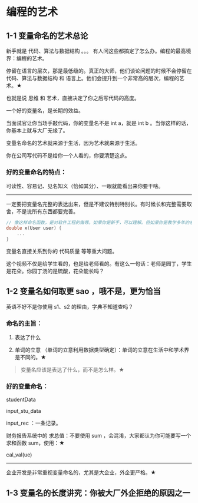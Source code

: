# 编程的艺术

## 1-1 变量命名的艺术总论

新手就是 代码、算法与数据结构 。。。 有人问这些都搞定了怎么办。编程的最高境界：编程的艺术。

停留在语言的层次，那是最低级的。真正的大师，他们谈论问题的时候不会停留在 代码、算法与数据结构 和 语言上。他们会提升到一个非常高的层次，编程的艺术。★

也就是说 思维 和 艺术，直接决定了你之后写代码的高度。

一个好的变量名，是长期的效益。

当面试官让你当场手敲代码，你的变量名不是 int a，就是 int b 。当你这样的话，你基本上就与大厂无缘了。

变量名命名的艺术就来源于生活，因为艺术就来源于生活。

你在公司写代码不是给你一个人看的，你要清楚这点。

### 好的变量命名的特点：

可读性、容易记、见名知义（恰如其分）、一眼就能看出来你要干啥。

---

一定要把变量名完整的表达出来，但是不建议特别特别长。有时候长和完整需要取舍，不是说所有东西都要完善。

```c
// 像这样命名函数，是对软件工程的侮辱。如果你是新手，可以理解。但如果你是教学多年的老师，我不能容忍。有没有良心，这是误导学生。
double x(User user) {
	...
}
```

变量名直接关系到你的 代码质量 等等重大问题。

这个视频不仅是给学生看的，也是给老师看的。有这么一句话：老师是园丁，学生是花朵。你园丁浇的是硫酸，花朵能长吗？

## 1-2 变量名如何取更 sao ，哦不是，更为恰当

英语不好不是你使用 s1、s2 的理由，字典不知道查吗？

### 命名的主旨：

1. 表达了什么

2. 单词的立意 （单词的立意利用数据类型确定）：单词的立意在生活中和学术界是不同的。★

>  变量名应该是表达了什么，而不是怎么样。★

### 好的变量命名：

studentData

input_stu_data

input_rec ：一条记录。

财务报告系统中的 求总值：不要使用 sum ，会混淆，大家都认为你可能要写一个求和函数 sum，使用：★

cal_val(ue)

---

企业开发是非常重视变量命名的，尤其是大企业，外企更严格。★

## 1-3 变量名的长度讲究：你被大厂外企拒绝的原因之一

